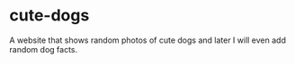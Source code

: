 # cute-dogs
A website that shows random photos of cute dogs and later I will even add random dog facts.
